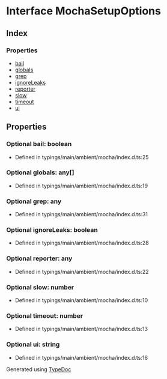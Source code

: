 # Interface MochaSetupOptions


## Index

### Properties
* [bail](_typings_main_ambient_mocha_index_d_.mochasetupoptions.md#bail)
* [globals](_typings_main_ambient_mocha_index_d_.mochasetupoptions.md#globals)
* [grep](_typings_main_ambient_mocha_index_d_.mochasetupoptions.md#grep)
* [ignoreLeaks](_typings_main_ambient_mocha_index_d_.mochasetupoptions.md#ignoreleaks)
* [reporter](_typings_main_ambient_mocha_index_d_.mochasetupoptions.md#reporter)
* [slow](_typings_main_ambient_mocha_index_d_.mochasetupoptions.md#slow)
* [timeout](_typings_main_ambient_mocha_index_d_.mochasetupoptions.md#timeout)
* [ui](_typings_main_ambient_mocha_index_d_.mochasetupoptions.md#ui)

## Properties

### Optional bail: boolean

* Defined in typings/main/ambient/mocha/index.d.ts:25


### Optional globals: any[]

* Defined in typings/main/ambient/mocha/index.d.ts:19


### Optional grep: any

* Defined in typings/main/ambient/mocha/index.d.ts:31


### Optional ignoreLeaks: boolean

* Defined in typings/main/ambient/mocha/index.d.ts:28


### Optional reporter: any

* Defined in typings/main/ambient/mocha/index.d.ts:22


### Optional slow: number

* Defined in typings/main/ambient/mocha/index.d.ts:10


### Optional timeout: number

* Defined in typings/main/ambient/mocha/index.d.ts:13


### Optional ui: string

* Defined in typings/main/ambient/mocha/index.d.ts:16



Generated using [TypeDoc](http://typedoc.io)
